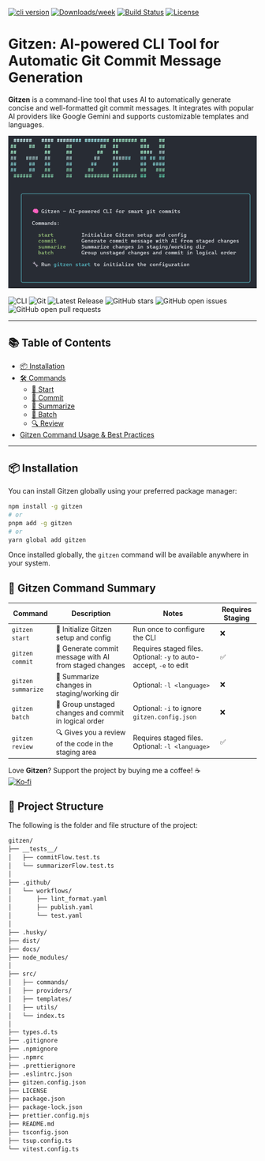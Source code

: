 [![cli version](https://img.shields.io/npm/v/gitzen.svg)](https://www.npmjs.com/package/gitzen)
[![Downloads/week](https://img.shields.io/npm/dw/gitzen.svg)](https://www.npmjs.com/package/gitzen)
[![Build Status](https://github.com/JorgeRosbel/gitzen/actions/workflows/publish.yaml/badge.svg)](https://github.com/JorgeRosbel/gitzen/actions)
[![License](https://img.shields.io/npm/l/gitzen.svg)](LICENSE)

# Gitzen: AI-powered CLI Tool for Automatic Git Commit Message Generation

**Gitzen** is a command-line tool that uses AI to automatically generate concise and well-formatted git commit messages. It integrates with popular AI providers like Google Gemini and supports customizable templates and languages.

![gitzen](./docs/gitzen_banner.png)

<p align="left">
  <img src="https://img.shields.io/badge/CLI-gitzen-blue?style=for-the-badge&logo=command-line&logoColor=white" alt="CLI" />
  <img src="https://img.shields.io/badge/Git-F05032?style=for-the-badge&logo=git&logoColor=white" alt="Git" />
  <img src="https://img.shields.io/github/v/release/JorgeRosbel/gitzen?style=for-the-badge&logo=github&logoColor=white" alt="Latest Release" />

  <img src="https://img.shields.io/github/stars/JorgeRosbel/gitzen?style=for-the-badge&logo=github&logoColor=white" alt="GitHub stars" />
  <img src="https://img.shields.io/github/issues-raw/JorgeRosbel/gitzen?style=for-the-badge&logo=github&logoColor=white" alt="GitHub open issues" />
  <img src="https://img.shields.io/github/issues-pr-raw/JorgeRosbel/gitzen?style=for-the-badge&logo=github&logoColor=white" alt="GitHub open pull requests" />
</p>

---

## 📚 Table of Contents


* [📦 Installation](#-installation)
* [🛠️ Commands](#-gitzen-command-summary)
  * [🚀 Start](./docs/start.md)
  * [💾 Commit](./docs/commit.md)
  * [🧠 Summarize](./docs/summarize.md)
  * [📂 Batch](./docs/batch.md)
  * [🔍 Review](./docs/review.md)
* [Gitzen Command Usage & Best Practices](./docs/examples.md)

---

## 📦 Installation

You can install Gitzen globally using your preferred package manager:

```bash
npm install -g gitzen
# or
pnpm add -g gitzen
# or
yarn global add gitzen
```

Once installed globally, the `gitzen` command will be available anywhere in your system.

## 🧾 Gitzen Command Summary

| Command            | Description                                            | Notes                                                              | Requires Staging |
| ------------------ | ------------------------------------------------------ | ------------------------------------------------------------------ | ---------------- |
| `gitzen start`     | 🚀 Initialize Gitzen setup and config                  | Run once to configure the CLI                                      | ❌                |
| `gitzen commit`    | 💾 Generate commit message with AI from staged changes | Requires staged files. Optional: `-y` to auto-accept, `-e` to edit | ✅                |
| `gitzen summarize` | 🧠 Summarize changes in staging/working dir            | Optional: `-l <language>`                                          | ❌                |
| `gitzen batch`     | 📂 Group unstaged changes and commit in logical order  | Optional: `-i` to ignore `gitzen.config.json`                      | ❌                |
| `gitzen review`    | 🔍 Gives you a review of the code in the staging area  | Requires staged files. Optional: `-l <language>`                   | ✅                |


Love **Gitzen**? Support the project by buying me a coffee! ☕️  
[![Ko‑fi](https://img.shields.io/badge/☕️-Buy_me_a_coffee-FF5E5B?logo=ko-fi&logoColor=white)](https://ko-fi.com/jorgerosbel)


## 📁 Project Structure

The following is the folder and file structure of the project:

```txt
gitzen/
├── __tests__/
│   ├── commitFlow.test.ts
│   └── summarizerFlow.test.ts
│
├── .github/
│   └── workflows/
│       ├── lint_format.yaml
│       ├── publish.yaml
│       └── test.yaml
│
├── .husky/
├── dist/
├── docs/
├── node_modules/
│
├── src/
│   ├── commands/
│   ├── providers/
│   ├── templates/
│   ├── utils/
│   └── index.ts
│
├── types.d.ts
├── .gitignore
├── .npmignore
├── .npmrc
├── .prettierignore
├── .eslintrc.json
├── gitzen.config.json
├── LICENSE
├── package.json
├── package-lock.json
├── prettier.config.mjs
├── README.md
├── tsconfig.json
├── tsup.config.ts
└── vitest.config.ts
```
